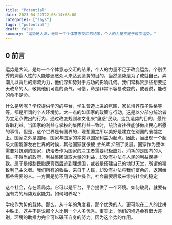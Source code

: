 ```yaml
---
title: "Potential"
date: 2023-04-22T22:08:14+08:00
categories: ["says"]
tags: ["potential"]
draft: false
summary: "运势是大流，是每一个个体意志交汇的结果，个人的力量不足于改变运势。"
---
```


## 0 前言

运势是大流，是每一个个体意志交汇的结果，个人的力量不足于改变运势。个别优秀的洞察人性的人能够迷惑众人来达到造势的目的，当然造势是为了成就自己。弄潮儿以背后的潮流为力，他们深知势对于成功的影响几何。我们常称赞那些想要逆天改命的人，敬佩他们可嘉的勇气。可惜，命是非常不容易改变的，或者说，能改的命不是命。

什么是势呢？学校提供学习的平台，学生营造上进的氛围，家长培养孩子性格等等，都是所谓的个人环境势。大一点的如国家的政策与行动，这是以少部分统治者为立足点做出的行为，通过改变规则和文化来“蛊惑”民众，达到造势的目的，最终谋取利益。当国家的利益与掌权的集团利益一致时，统治者往往能够做出民心所愿的事情。但是，这个世界是有国界的，理想国之所以美好是建立在别国的废墟之上。国家之外是国际，国家与国家的冲突以国家利益为起点。因此，当出现一个超级大国能够左右世界的时候，其他国家就像被 *生长素* 抑制了发展。国家作为整体需要对抗别的国家，统治者作为国家的决策者需要积极应对。消耗的是国内的人民。不得当的政府，利益集团汲取大量的利益，却没有办法与人民的利益保持一致。属于是搜刮民脂民膏然后逃到理想国，或者是搭建自己的地狱天堂，所谓的精致利己主义者。我们所有的收益，来自于人民，却没有办法将我们富余的，返回给那些需要的人。一方面是势不用许这种操作，社会需要层级来维持社会的稳定

这个社会，存在着局势。它可以是平台，平台提供了一个环境。如何破局，就要有强有力的局势观察能力。如何培养呢？

学校作为势的载体。那么，从十年的角度看，那个优秀的人，更可能在二人的比拼中胜出，这并不是说那个人比另一个人多优秀。事实上，他们的境遇会有很大差别，环境的助推力完全可以碾压自身的努力。因为这个势的作用。



